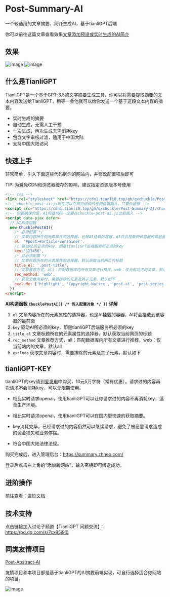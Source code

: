 # Post-Summary-AI

一个较通用的文章摘要、简介生成AI，基于tianliGPT后端

你可以前往这篇文章查看效果[文章添加预设或实时生成的AI简介](https://www.qcqx.cn/article/17d3383a.html)

## 效果
![image](https://github.com/qxchuckle/Post-Summary-AI/assets/55614189/af9236a1-fa37-4446-b5d3-0e9dd4d59ae6)
![image](https://github.com/qxchuckle/Post-Summary-AI/assets/55614189/79959200-6816-45c1-8528-299909402eb9)

## 什么是TianliGPT

TianliGPT是一个基于GPT-3.5的文字摘要生成工具，你可以将需要提取摘要的文本内容发送给TianliGPT，稍等一会他就可以给你发送一个基于这段文本内容的摘要。

- 实时生成的摘要
- 自动生成，无需人工干预
- 一次生成，再次生成无需消耗key
- 包含文字审核过滤，适用于中国大陆
- 支持中国大陆访问

## 快速上手
非常简单，引入下面这些代码到你的网站内，并修改配置项后即可

TIP: 为避免CDN和浏览器缓存的影响，建议指定资源版本号使用

```html
<!-- css -->
<link rel="stylesheet" href="https://cdn1.tianli0.top/gh/qxchuckle/Post-Summary-AI/chuckle-post-ai.css">
<!-- chuckle-post-ai.js现在可以在网页结构的任何位置插入，只要你能够 -->
<script src="https://cdn1.tianli0.top/gh/qxchuckle/Post-Summary-AI/chuckle-post-ai.js"></script>
<!-- 但要确保的是，AI构造代码一定要在chuckle-post-ai.js之后插入 -->
<script data-pjax defer>
  // AI构造函数
  new ChucklePostAI({
    /* 必须配置 */
    // 文章内容所在的元素属性的选择器，也是AI挂载的容器，AI将会挂载到该容器的最前面
    el: '#post>#article-container',
    // 驱动AI所必须的key，即是tianliGPT后端服务所必须的key
    key:'123456',
    /* 非必须配置 */
    // 文章标题所在的元素属性的选择器，默认获取当前网页的标题
    title_el: '.post-title',
    // 文章推荐方式，all：匹配数据库内所有文章进行推荐，web：仅当前站内的文章，默认all
    rec_method: 'web',
    // 获取文章内容时，需要排除的元素及其子元素，默认如下
    exclude: ['highlight', 'Copyright-Notice', 'post-ai', 'post-series', 'mini-sandbox']
  })
</script>
```

**AI构造函数 `ChucklePostAI({ /* 传入配置对象 */ })` 详解**
1. `el` 文章内容所在的元素属性的选择器，也是AI挂载的容器，AI将会挂载到该容器的最前面
2. `key` 驱动AI所必须的key，即是tianliGPT后端服务所必须的key
3. `title_el` 文章标题所在的元素属性的选择器，默认获取当前网页的标题
4. `rec_method` 文章推荐方式，all：匹配数据库内所有文章进行推荐，web：仅当前站内的文章，默认all
5. `exclude` 获取文章内容时，需要排除的元素及其子元素，默认如下


## tianliGPT-KEY
tianliGPT的key请到[爱发电](https://afdian.net/item/f18c2e08db4411eda2f25254001e7c00)中购买，10元5万字符（常有优惠）。请求过的内容再次请求不会消耗key，可以无限期使用。

- 相比实时请求openai，使用tianliGPT可以让你请求过的内容不再消耗key，适合生产环境。
- 相比实时请求openai，使用tianliGPT可以在国内更快速的获取摘要。

- key消耗完毕，已经请求过的内容仍然可以继续请求，避免了被恶意请求造成的资金损失和业务停摆。

- 符合中国大陆法律法规。

购买完成后，进入管理后台：https://summary.zhheo.com/

登录后点击右上角的“添加新网站”，输入密钥即可绑定成功。

## 进阶操作
前往查看：[进阶文档](https://github.com/qxchuckle/Post-Summary-AI/blob/master/Advanced.md)

## 技术支持
点击链接加入讨论子频道【TianliGPT 问题交流】：https://pd.qq.com/s/7cx85i9l0

## 同类友情项目
[Post-Abstract-AI](https://github.com/qxchuckle/Post-Abstract-AI)

友情项目和本项目都是基于tianliGPT的AI摘要前端实现，可自行选择适合你网站的项目。

![image](https://github.com/qxchuckle/Post-Summary-AI/assets/55614189/352ebdec-c43a-40a7-8060-30230ed5aa0d)
